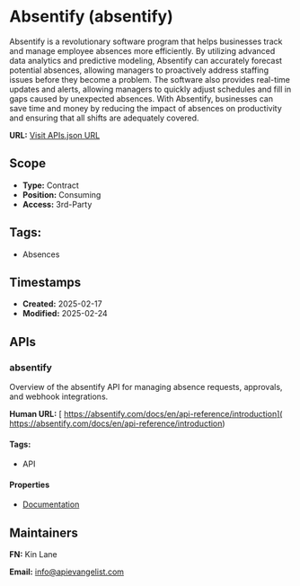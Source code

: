 # Absentify (absentify)
Absentify is a revolutionary software program that helps businesses track and manage employee absences more efficiently. By utilizing advanced data analytics and predictive modeling, Absentify can accurately forecast potential absences, allowing managers to proactively address staffing issues before they become a problem. The software also provides real-time updates and alerts, allowing managers to quickly adjust schedules and fill in gaps caused by unexpected absences. With Absentify, businesses can save time and money by reducing the impact of absences on productivity and ensuring that all shifts are adequately covered.

**URL:** [Visit APIs.json URL](https://raw.githubusercontent.com/api-evangelist/absentify/refs/heads/main/apis.yml)

## Scope

- **Type:** Contract 
- **Position:** Consuming 
- **Access:** 3rd-Party 

## Tags:

 - Absences

## Timestamps

- **Created:** 2025-02-17 
- **Modified:** 2025-02-24 

## APIs

### absentify
Overview of the absentify API for managing absence requests, approvals, and webhook integrations. 

**Human URL:** [ https://absentify.com/docs/en/api-reference/introduction]( https://absentify.com/docs/en/api-reference/introduction)


#### Tags:

 - API

#### Properties

- [Documentation]( https://absentify.com/docs/en/api-reference/introduction)

## Maintainers

**FN:** Kin Lane

**Email:** info@apievangelist.com

